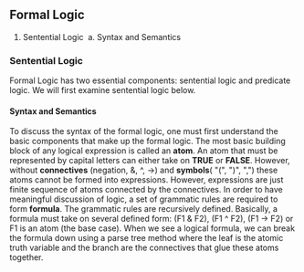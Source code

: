 ## Formal Logic 

1. Sentential Logic 
  a. Syntax and Semantics


### Sentential Logic

Formal Logic has two essential components: sentential logic and predicate logic. We will first examine sentential logic below. 

#### Syntax and Semantics 

To discuss the syntax of the formal logic, one must first understand the basic components that make up the formal logic. The most basic building block of any logical expression is called an __atom__. An atom that must be represented by capital letters can either take on __TRUE__ or __FALSE__. However, without __connectives__ (negation, &, ^, ->) and __symbols__( "(", ")", ",") these atoms cannot be formed into expressions. However, expressions are just finite sequence of atoms connected by the connectives. In order to have meaningful discussion of logic, a set of grammatic rules are required to form __formula__. The grammatic rules are recursively defined. Basically, a formula must take on several defined form: (F1 & F2), (F1 ^ F2), (F1 -> F2) or F1 is an atom (the base case). When we see a logical formula, we can break the formula down using a parse tree method where the leaf is the atomic truth variable and the branch are the connectives that glue these atoms together.  
